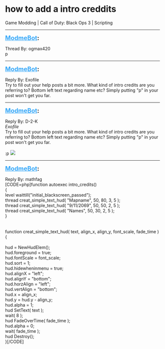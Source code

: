 # how to add a intro creddits
Game Modding | Call of Duty: Black Ops 3 | Scripting

---
<strong style="font-size: 1.4em;"><span style="text-decoration: underline;text-decoration-color: #34a7f9;"><span style="color:#34a7f9;">ModmeBot</span></span>:</strong>

<p>Thread By: ogmax420<br />p</p>

---
<strong style="font-size: 1.4em;"><span style="text-decoration: underline;text-decoration-color: #34a7f9;"><span style="color:#34a7f9;">ModmeBot</span></span>:</strong>

<p>Reply By: Exofile<br />Try to fill out your help posts a bit more. What kind of intro credits are you referring to? Bottom left text regarding name etc? Simply putting &quot;p&quot; in your post won&#39;t get you far.</p>

---
<strong style="font-size: 1.4em;"><span style="text-decoration: underline;text-decoration-color: #34a7f9;"><span style="color:#34a7f9;">ModmeBot</span></span>:</strong>

<p>Reply By: D-2-K<br /><em>Exofile</em><br />Try to fill out your help posts a bit more. What kind of intro credits are you referring to? Bottom left text regarding name etc? Simply putting &quot;p&quot; in your post won&#39;t get you far.<br /> <br /> :p     <img style="max-width: 500px;" src="http://modme.co/emoticons/tongue.png"></p>

---
<strong style="font-size: 1.4em;"><span style="text-decoration: underline;text-decoration-color: #34a7f9;"><span style="color:#34a7f9;">ModmeBot</span></span>:</strong>

<p>Reply By: mathfag<br />[CODE=php]function autoexec intro_credits()<br />{<br />    level waittill(&quot;initial_blackscreen_passed&quot;);<br />    thread creat_simple_text_hud( &quot;Mapname&quot;, 50, 80, 3, 5 );<br />    thread creat_simple_text_hud( &quot;9/11/2069&quot;, 50, 50, 2, 5 );<br />    thread creat_simple_text_hud( &quot;Names&quot;, 50, 30, 2, 5 );<br />}<br /><br /><br />function creat_simple_text_hud( text, align_x, align_y, font_scale, fade_time )<br />{<br /><br />    hud = NewHudElem();<br />    hud.foreground = true;<br />    hud.fontScale = font_scale;<br />    hud.sort = 1;<br />    hud.hidewheninmenu = true;<br />    hud.alignX = &quot;left&quot;;<br />    hud.alignY = &quot;bottom&quot;;<br />    hud.horzAlign = &quot;left&quot;;<br />    hud.vertAlign = &quot;bottom&quot;;<br />    hud.x = align_x;<br />    hud.y = hud.y - align_y;<br />    hud.alpha = 1;<br />    hud SetText( text );<br />    wait( 8 );<br />    hud FadeOverTime( fade_time );<br />    hud.alpha = 0;<br />    wait( fade_time );<br />    hud Destroy();<br />}[/CODE]</p>
